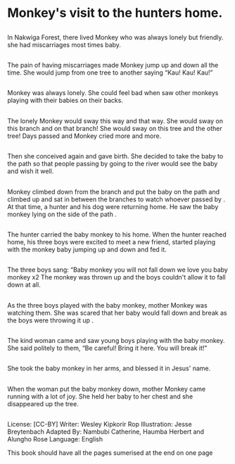 # Monkey's visit to the hunters home.

##
In Nakwiga Forest, there lived
Monkey who was always lonely but
friendly.
she had miscarriages most times
baby.

##
The pain of having miscarriages
made Monkey jump up and down all
the time.
She would jump from one tree to
another saying “Kau! Kau! Kau!”

##
Monkey was always lonely.
She could feel bad when saw other
monkeys playing with their babies
on their backs.

##
The lonely Monkey would sway this
way and that way.
She would sway on this branch and
on that branch!
She would sway on this tree and the
other tree!
Days passed and Monkey cried
more and more.

##
Then she conceived again and gave
birth.
She decided to take the baby to the
path so that people passing by
going to the river would see the
baby and wish it well.

##
Monkey climbed down from the
branch and put the baby on the
path and climbed up and sat in
between the branches to watch
whoever passed by .
At that time, a hunter and his dog
were returning home.
He saw the baby monkey lying on
the side of the path .

##
The hunter carried the baby
monkey to his home.
When the hunter reached home, his
three boys were excited to meet a
new friend, started playing with the
monkey baby jumping up and down
and fed it.

##
The three boys sang:
“Baby monkey
you will not fall down
we love you baby monkey x2
The monkey was thrown up and the
boys couldn't allow it to fall down at
all.

##
As the three boys played with the
baby monkey, mother Monkey was
watching them.
She was scared that her baby would
fall down and break as the boys
were throwing it up .

##
The kind woman came and saw
young boys playing with the baby
monkey.
She said politely to them, “Be
careful! Bring it here. You will break
it!”

##
She took the baby monkey in her
arms, and blessed it in Jesus' name.

##
When the woman put the baby
monkey down, mother Monkey
came running with a lot of joy.
She held her baby to her chest and
she disappeared up the tree.

##
License: [CC-BY]
Writer: Wesley Kipkorir Rop
Illustration: Jesse Breytenbach
Adapted By: Nambubi Catherine, Haumba Herbert and Alungho Rose
Language: English

This book should have all the pages sumerised at the end on one page
